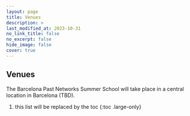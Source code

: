 ```yaml
---
layout: page
title: Venues
description: >
last_modified_at: 2023-10-31
no_link_title: false 
no_excerpt: false 
hide_image: false
cover: true
---
```


## Venues
The Barcelona Past Networks Summer School will take place in a central location in Barcelona (TBD).


1. this list will be replaced by the toc
{:toc .large-only}
